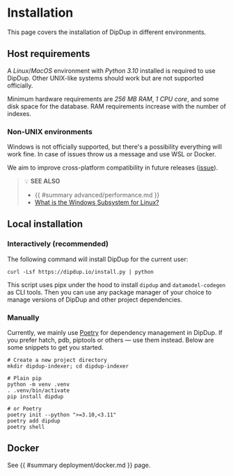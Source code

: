 # Installation

This page covers the installation of DipDup in different environments.

## Host requirements

A *Linux*/*MacOS* environment with *Python 3.10* installed is required to use DipDup. Other UNIX-like systems should work but are not supported officially.

Minimum hardware requirements are *256 MB RAM*, *1 CPU core*, and some disk space for the database. RAM requirements increase with the number of indexes.

### Non-UNIX environments

Windows is not officially supported, but there's a possibility everything will work fine. In case of issues throw us a message and use WSL or Docker.

We aim to improve cross-platform compatibility in future releases ([issue](https://github.com/dipdup-io/dipdup/issues?q=is%3Aopen+label%3A%22%F0%9F%9A%A2+ci%2Fcd%22+sort%3Aupdated-desc+)).

> 💡 **SEE ALSO**
>
> * {{ #summary advanced/performance.md }}
> * [What is the Windows Subsystem for Linux?](https://docs.microsoft.com/en-us/windows/wsl/about)

## Local installation

### Interactively (recommended)

The following command will install DipDup for the current user:

```shell
curl -Lsf https://dipdup.io/install.py | python
```

This script uses pipx under the hood to install `dipdup` and `datamodel-codegen` as CLI tools. Then you can use any package manager of your choice to manage versions of DipDup and other project dependencies.

### Manually

Currently, we mainly use [Poetry](https://python-poetry.org) for dependency management in DipDup. If you prefer hatch, pdb, piptools or others — use them instead. Below are some snippets to get you started.

```shell
# Create a new project directory
mkdir dipdup-indexer; cd dipdup-indexer

# Plain pip
python -m venv .venv
. .venv/bin/activate
pip install dipdup

# or Poetry
poetry init --python ">=3.10,<3.11"
poetry add dipdup
poetry shell
```

## Docker

See {{ #summary deployment/docker.md }} page.
